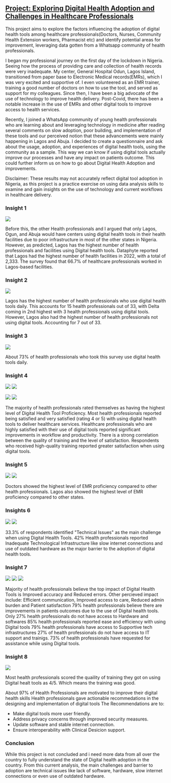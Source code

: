 

## [Project: Exploring Digital Health Adoption and Challenges in Healthcare Professionals](https://github.com/Islamiaah/Exploring-Digital-Health-Adoption-and-Challenges-in-Healthcare-Professionals)

This project aims to explore the factors influencing the adoption of digital health tools among healthcare professionals(Doctors, Nurses, Community Health Extension workers, Pharmacist etc) and identify potential areas for improvement, leveraging data gotten from a Whatsapp community of health professionals. 

I began my professional journey on the first day of the lockdown in Nigeria. Seeing how the process of providing care and collection of health records were very inadequate. My center, General Hospital Odun, Lagos Island, transitioned from paper base to Electronic Medical records(EMRs), which I was very excited and supportive of. I even volunteered as an EMR trainer, training a good number of doctors on how to use the tool, and served as support for my colleagues. Since then, I have been a big advocate of the use of technology to improve health delivery. Post-Covid, there has been a notable increase in the use of EMRs and other digital tools to improve access to health services. 

Recently, I joined a WhatsApp community of young health professionals who are learning about and leveraging technology in medicine after reading several comments on slow adoption, poor building, and implementation of these tools and our perceived notion that these advancements were mainly happening in Lagos and Abuja. I decided to create a questionnaire and ask about the usage, adoption, and experiences of digital health tools, using the community as a sample. This way we can know if using digital tools actually improve our processes and have any impact on patients outcome. This could further inform us on how to go about Digital Health Adoption and improvements. 

Disclaimer: These results may not accurately reflect digital tool adoption in Nigeria, as this project is a practice exercise on using data analysis skills to examine and gain insights on the use of technology and current workflows in healthcare delivery.

### Insight 1 
![](/Images/States2.png)

Before this, the other Health professionals and I argued that only Lagos, Ogun, and Abuja would have centers using digital health tools in their health facilities due to poor infrastructure in most of the other states in Nigeria. However, as predicted, Lagos has the highest number of health professionals and facilities using Digital health tools. Dataphyte reported that Lagos had the highest number of health facilities in 2022, with a total of 2,333. The survey found that 66.7% of healthcare professionals worked in Lagos-based facilities.

### Insight 2 
![](/Images/Sataeanddailyuse.png)

Lagos has the highest number of health professionals who use digital health tools daily. This accounts for 15 health professionals out of 33, with Delta coming in 2nd highest with 3 health professionals using digital tools. However, Lagos also had the highest number of health professionals not using digital tools. Accounting for 7 out of 33. 

### Insight 3 
![](/Images/Daily%20use%20of%20digital%20health%20tools%20.png)

About 73% of health professionals who took this survey use digital health tools daily.

### Insight 4
![](/Images/EMR%20Proficiency%20.png)              ![](/Images/Satisfaction%20level.png)

![](/Images/impact%20on%20workflow.png)              ![](/Images/quality%20of%20training.png)

The majority of health professionals rated themselves as having the highest level of Digital Health Tool Proficiency. Most health professionals reported being satisfied and very satisfied (rating 4 or 5) with using digital health tools to deliver healthcare services. Healthcare professionals who are highly satisfied with their use of digital tools reported significant improvements in workflow and productivity. There is a strong correlation between the quality of training and the level of satisfaction. Respondents who received high-quality training reported greater satisfaction when using digital tools.

### Insight 5 
![](/Images/job%20title%20vs%20emr%20.png)             ![](/Images/location%20vs%20emr.png)

Doctors showed the highest level of EMR proficiency compared to other health professionals. Lagos also showed the highest level of EMR proficiency compared to other states.

### Insights 6
![]([/Images/newplot-4.png)        ![]([/Images/newplot-5.png)

33.3% of respondents identified "Technical Issues" as the main challenge when using Digital Health Tools.
42% Health professionals reported Inadequate Technological Infrastructure like slow internet connections and use of outdated hardware as the major barrier to the adoption of digital health tools.

### Insight 7

![](/Images/percieved%20impact%20.png)         ![](/Images/Improvements%20in%20patients%20outcomes%20.png)
![](/Images/Access%20to%20IT%20support%20and%20training%20.png)

Majority of health professionals believe the top impact of Digital Health Tools is Improved accuracy and Reduced errors.
Other percieved impact include: Efficient communication, Improved access to care, Reduced admin burden and Patient satisfaction
79% health professionals believe there are improvements in patients outcomes due to the use of Digital health tools.
Only 27% health professionals do not have access to Hardware and softwares
85% health professionals reported ease and efficiency with using Digital tools
79% health professionals have access to Supportive tech infrastructures
27% of health professionals do not have access to IT support and trainigs.
73% of health professionals have requested for assistance while using Digital tools.

### Insight 8 

![](/Images/Training%20quality%20.png)

Most health professionals scored the quaility of training they got on using Digital healt tools as 4/5. Which means the training was good. 

About 97% of Health Professionals are motivated to improve their digital health skills
Health professionals gave actionable recommedations in the designing and implementation of digital tools
The Recommendations are to:
- Make digital tools more user friendly.
- Address privacy concerns through improved security measures.
- Update software and stable internet connection.
- Ensure interoperability with Clinical Desicion support.


### Conclusion
While this project is not concluded and i need more data from all over the country to fully understand the state of Digital health adoption in the country. 
From this current analysis, the main challenges and barrier to adoption are technical issues like lack of software, hardware, slow internet connections or even use of outdated hardware.
